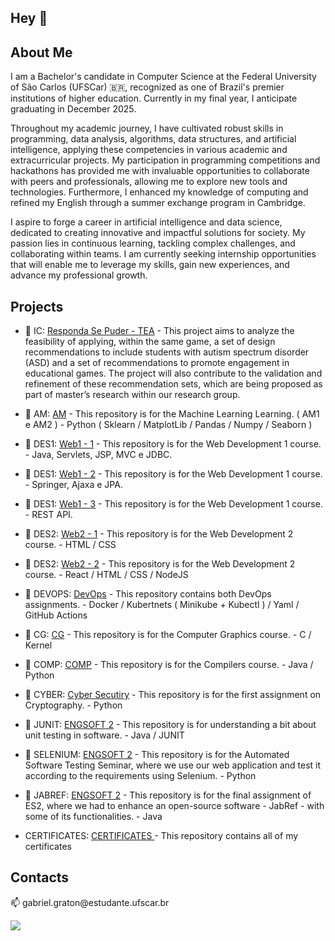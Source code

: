 ## Hey 👋

## About Me

<p> I am a Bachelor's candidate in Computer Science at the Federal University of São Carlos (UFSCar) 🇧🇷, recognized as one of Brazil's premier institutions of higher education. Currently in my final year, I anticipate graduating in December 2025.  </p>

<p> Throughout my academic journey, I have cultivated robust skills in programming, data analysis, algorithms, data structures, and artificial intelligence, applying these competencies in various academic and extracurricular projects. My participation in programming competitions and hackathons has provided me with invaluable opportunities to collaborate with peers and professionals, allowing me to explore new tools and technologies. Furthermore, I enhanced my knowledge of computing and refined my English through a summer exchange program in Cambridge.  </p>

<p> I aspire to forge a career in artificial intelligence and data science, dedicated to creating innovative and impactful solutions for society. My passion lies in continuous learning, tackling complex challenges, and collaborating within teams. I am currently seeking internship opportunities that will enable me to leverage my skills, gain new experiences, and advance my professional growth. </p>


## Projects

- 🔭 IC: <a href="https://github.com/Notargg/responda_se_puder_tea" target="_blank">Responda Se Puder - TEA</a> - This project aims to analyze the feasibility of applying, within the same game, a set of design recommendations to include students with autism spectrum disorder (ASD) and a set of recommendations to promote engagement in educational games. The project will also contribute to the validation and refinement of these recommendation sets, which are being proposed as part of master’s research within our research group.

- 🔭 AM: <a href="https://github.com/Notargg/AM" target="_blank"> AM</a> - This repository is for the Machine Learning Learning. ( AM1 e AM2 ) - Python ( Sklearn / MatplotLib / Pandas / Numpy / Seaborn )

- 🔭 DES1: <a href="https://github.com/Portix-S/DesWeb1" target="_blank"> Web1 - 1</a> - This repository is for the Web Development 1 course. - Java, Servlets, JSP, MVC e JDBC.
  
- 🔭 DES1: <a href="https://github.com/Arata2703/DesWeb1_2" target="_blank"> Web1 - 2</a> - This repository is for the Web Development 1 course. - Springer, Ajaxa e JPA.

- 🔭 DES1: <a href="https://github.com/Portix-S/DesWeb1_3" target="_blank"> Web1 - 3</a> - This repository is for the Web Development 1 course. - REST API.
  
- 🔭 DES2: <a href="https://github.com/Notargg/WEB2_2023-2" target="_blank">  Web2 - 1</a> - This repository is for the Web Development 2 course. - HTML / CSS

- 🔭 DES2: <a href="https://github.com/anaconrado/WEB2_projetoReact" target="_blank"> Web2 - 2</a> - This repository is for the Web Development 2 course. - React / HTML / CSS / NodeJS
  
- 🔭 DEVOPS: <a href="https://github.com/Notargg/DevOps_D" target="_blank"> DevOps</a> - This repository contains both DevOps assignments. - Docker / Kubertnets ( Minikube + Kubectl ) / Yaml / GitHub Actions
  
- 🔭 CG: <a href="https://github.com/Notargg/CG" target="_blank"> CG</a> - This repository is for the Computer Graphics course. - C / Kernel

- 🔭 COMP: <a href="https://github.com/Notargg/COMP_24_1" target="_blank"> COMP</a> - This repository is for the Compilers course. - Java / Python

- 🔭 CYBER: <a href="https://github.com/Notargg/Cyber_Crypto" target="_blank"> Cyber Secutiry</a> - This repository is for the first assignment on Cryptography. - Python

- 🔭 JUNIT: <a href="https://github.com/Notargg/JUNIT" target="_blank"> ENGSOFT 2</a> - This repository is for understanding a bit about unit testing in software.  - Java / JUNIT

- 🔭 SELENIUM: <a href="https://github.com/Portix-S/ES2-Seminario2" target="_blank"> ENGSOFT  2</a> - This repository is for the Automated Software Testing Seminar, where we use our web application and test it according to the requirements using Selenium. - Python

- 🔭 JABREF: <a href="https://github.com/Portix-S/DC-UFSCar-ES2-202301-Grupo-CGRVV-" target="_blank"> ENGSOFT  2</a> - This repository is for the final assignment of ES2, where we had to enhance an open-source software - JabRef - with some of its functionalities. - Java

- CERTIFICATES: <a href="https://github.com/Notargg/Certificates" target="_blank"> CERTIFICATES </a> - This repository contains all of my certificates 

## Contacts

<p> 📫 gabriel.graton@estudante.ufscar.br <p>
<a href="https://www.linkedin.com/in/ggraton" target="_blank"><img loading="lazy" src="https://img.shields.io/badge/-LinkedIn-%230077B5?style=for-the-badge&logo=linkedin&logoColor=white" target="_blank"></a>   

